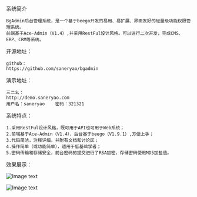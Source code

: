 系统简介

    BgAdmin后台管理系统，是一个基于beego开发的易用、易扩展、界面友好的轻量级功能权限管理系统。
    前端基于Ace-Admin（V1.4）,并采用RestFul设计风格。可以进行二次开发，完成CMS、ERP、CRM等系统。


开源地址：

    github：
    https://github.com/saneryao/bgadmin


演示地址：

    三二幺：
    http://demo.saneryao.com
    用户名：saneryao    密码：321321


系统特点：

    1.采用RestFul设计风格，既可用于API也可用于Web系统；
    2.前端基于Ace-Admin（V1.4），后台基于beego（V1.9.1）,方便上手；
    3.代码简洁，注释详细，并附有文档和讨论区；
    4.操作简单（或功能简单），适用于低基础学者；
    5.密码传输和存储安全，前台密码的提交进行了RSA加密，存储密码使用MD5加盐值。


效果展示：

![Image text](http://www.saneryao.com/uploads/others/demo1.png)

![Image text](http://www.saneryao.com/uploads/others/demo2.png)

